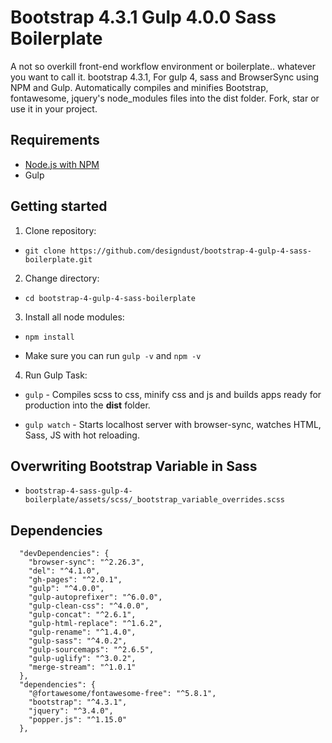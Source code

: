# Bootstrap 4.3.1 Gulp 4.0.0 Sass Boilerplate

A not so overkill front-end workflow environment or boilerplate.. whatever you want to call it. bootstrap 4.3.1, For gulp 4, sass and BrowserSync using NPM and Gulp. Automatically compiles and minifies Bootstrap, fontawesome, jquery's node_modules files into the dist folder.
Fork, star or use it in your project.

## Requirements

- [Node.js with NPM](https://nodejs.org/en/download/ "Node Js")
- Gulp

## Getting started

1. Clone repository:

- `git clone https://github.com/designdust/bootstrap-4-gulp-4-sass-boilerplate.git`

2. Change directory:

- `cd bootstrap-4-gulp-4-sass-boilerplate`

3. Install all node modules:

- `npm install`

- Make sure you can run `gulp -v` and `npm -v`

4. Run Gulp Task:

- `gulp` - Compiles scss to css, minify css and js and builds apps ready for production into the **dist** folder.

- `gulp watch` - Starts localhost server with browser-sync, watches HTML, Sass, JS with hot reloading.

## Overwriting Bootstrap Variable in Sass

- `bootstrap-4-sass-gulp-4-boilerplate/assets/scss/_bootstrap_variable_overrides.scss`

## Dependencies

```
  "devDependencies": {
    "browser-sync": "^2.26.3",
    "del": "^4.1.0",
    "gh-pages": "^2.0.1",
    "gulp": "^4.0.0",
    "gulp-autoprefixer": "^6.0.0",
    "gulp-clean-css": "^4.0.0",
    "gulp-concat": "^2.6.1",
    "gulp-html-replace": "^1.6.2",
    "gulp-rename": "^1.4.0",
    "gulp-sass": "^4.0.2",
    "gulp-sourcemaps": "^2.6.5",
    "gulp-uglify": "^3.0.2",
    "merge-stream": "^1.0.1"
  },
  "dependencies": {
    "@fortawesome/fontawesome-free": "^5.8.1",
    "bootstrap": "^4.3.1",
    "jquery": "^3.4.0",
    "popper.js": "^1.15.0"
  },
```
